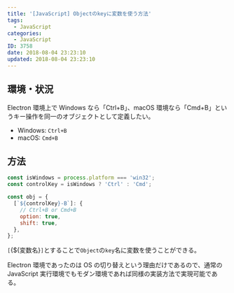 ```yaml
---
title: '[JavaScript] Objectのkeyに変数を使う方法'
tags:
  - JavaScript
categories:
  - JavaScript
ID: 3758
date: 2018-08-04 23:23:10
updated: 2018-08-04 23:23:10
---
```


## 環境・状況

Electron 環境上で Windows なら「Ctrl+B」、macOS 環境なら「Cmd+B」というキー操作を同一のオブジェクトとして定義したい。

- Windows: `Ctrl+B`
- macOS: `Cmd+B`

## 方法

```js
const isWindows = process.platform === 'win32';
const controlKey = isWindows ? 'Ctrl' : 'Cmd';

const obj = {
  [`${controlKey}-B`]: {
    // Ctrl+B or Cmd+B
    option: true,
    shift: true,
  },
};
```

`[`{\${変数名}`]`とすることで`Object`の`key`名に変数を使うことができる。

Electron 環境であったのは OS の切り替えという理由だけであるので、通常の JavaScript 実行環境でもモダン環境であれば同様の実装方法で実現可能である。
